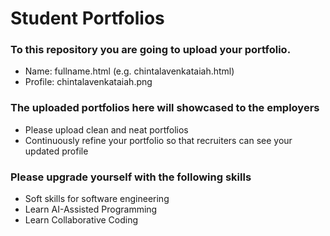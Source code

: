 # Student Portfolios
### To this repository you are going to upload your portfolio.
- Name: fullname.html (e.g. chintalavenkataiah.html)
- Profile: chintalavenkataiah.png
  
### The uploaded portfolios here will showcased to the employers
- Please upload clean and neat portfolios
- Continuously refine your portfolio so that recruiters can see your updated profile

### Please upgrade yourself with the following skills
- Soft skills for software engineering
- Learn AI-Assisted Programming
- Learn Collaborative Coding
